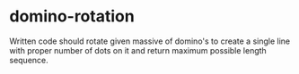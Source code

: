 # domino-rotation

Written code should rotate given massive of domino's to create a single line
with proper number of dots on it and return maximum possible length sequence.

